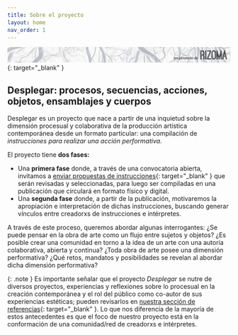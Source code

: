 ```yaml
---
title: Sobre el proyecto
layout: home
nav_order: 1
---
```


[![](/rizoma2.png)](https://rizoma.pe/){: target="_blank" }

## **Desplegar: procesos, secuencias, acciones, objetos, ensamblajes y cuerpos** 

Desplegar es un proyecto que nace a partir de una inquietud sobre la dimensión procesual y colaborativa de la producción artística contemporánea desde un formato particular: una compilación de _instrucciones para realizar una acción performativa_.

El proyecto tiene **dos fases:**

- Una **primera fase** donde, a través de una convocatoria abierta, invitamos a [enviar propuestas de instrucciones](https://desplegar.info/instrucciones.html){: target="_blank" } que serán revisadas y seleccionadas, para luego ser compiladas en una publicación que circulará en formato físico y digital.
- Una **segunda fase** donde, a partir de la publicación, motivaremos la apropiación e interpretación de dichas instrucciones, buscando generar vínculos entre creadorxs de instrucciones e intérpretes. 

A través de este proceso, queremos abordar algunas interrogantes: ¿Se puede pensar en la obra de arte como un flujo entre sujetos y objetos? ¿Es posible crear una comunidad en torno a la idea de un arte con una autoría colaborativa, abierta y continua? ¿Toda obra de arte posee una dimensión performativa? ¿Qué retos, mandatos y posibilidades se revelan al abordar dicha dimensión performativa?
<br />

{: .note }
Es importante señalar que el proyecto _Desplegar_ se nutre de diversos proyectos, experiencias y reflexiones sobre lo procesual en la creación contemporánea y el rol del público como co-autor de sus experiencias estéticas; pueden revisarlos en [nuestra sección de referencias](https://desplegar.info/referencias.html){: target="_blank" }. Lo que nos diferencia de la mayoría de estos antecedentes es que el foco de nuestro proyecto está en la conformación de una comunidad/red de creadorxs e intérpretes.


<!-- Google tag (gtag.js) -->
<script async src="https://www.googletagmanager.com/gtag/js?id=G-G12W09S1N3"></script>
<script>
  window.dataLayer = window.dataLayer || [];
  function gtag(){dataLayer.push(arguments);}
  gtag('js', new Date());

  gtag('config', 'G-G12W09S1N3');
</script>
